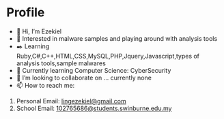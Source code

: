 # Profile
- 👋 Hi, I’m Ezekiel
- 👀 Interested in malware samples and playing around with analysis tools
- ✒️ Learning Ruby,C#,C++,HTML,CSS,MySQL,PHP,Jquery,Javascript,types of analysis tools,sample malwares
- 🌱 Currently learning Computer Science: CyberSecurity
- 💞️ I’m looking to collaborate on ... currently none
- 📫 How to reach me:
1. Personal Email: lingezekiel@gmail.com
2. School Email: 102765686@students.swinburne.edu.my


<!---
EzYy4015/EzYy4015 is a ✨ special ✨ repository because its `README.md` (this file) appears on your GitHub profile.
You can click the Preview link to take a look at your changes.
--->

